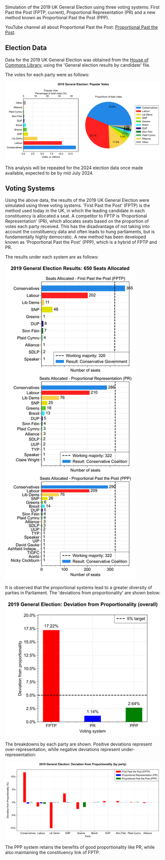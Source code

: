 Simulation of the 2019 UK General Election using three voting systems: First Past the Post (FPTP, current), Proportional Representation (PR) and a new method known as Proportional Past the Post (PPP).

YouTube channel all about Proportional Past the Post:
[Proportional Past the Post](https://www.youtube.com/@ProportionalPastthePost).

## Election Data

Data for the 2019 UK General Election was obtained from the [House of Commons Library](https://commonslibrary.parliament.uk/research-briefings/cbp-8749/), using the 'General election results by candidate' file.

The votes for each party were as follows:

![2019 UK General Election Results](figures/2019_general_election_popular_votes.svg)

This analysis will be repeated for the 2024 election data once made available, expected to be by mid July 2024.

## Voting Systems

Using the above data, the results of the 2019 UK General Election were simulated using three voting systems. 'First Past the Post' (FPTP) is the method used today in the UK, in which the leading candidate in each constituency is allocated a seat. A competitor to FPTP is 'Proportional Representation' (PR), which allocates seats based on the proportion of votes each party received. This has the disadvantage of not taking into account the constituency data and often leads to hung parliaments, but is fundamentally highly democratic. A new method has been developed known as 'Proportional Past the Post' (PPP), which is a hybrid of FPTP and PR.

The results under each system are as follows:

![2019 UK General Election Results](figures/2019_general_election_results.svg)

It is observed that the proportional systems lead to a greater diversity of parties in Parliament. The 'deviations from proportionality' are shown below:

![2019 UK General Election Results](figures/2019_general_election_proportionality.svg)

The breakdowns by each party are shown. Positive deviations represent over-representation, while negative deviations represent under-representation:

![2019 UK General Election Results](figures/2019_general_election_deviation.svg)

The PPP system retains the benefits of good proportionality like PR, while also maintaining the constituency link of FPTP.
